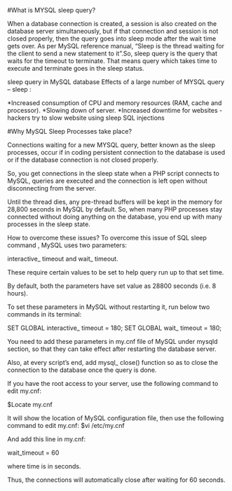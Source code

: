 #What is MYSQL sleep query?

When a database connection is created, a session is also created on the database server simultaneously, but if that connection and session is not closed properly, then the query goes into sleep mode after the wait time gets over. As per MySQL reference manual, “Sleep is the thread waiting for the client to send a new statement to it”.So, sleep query is the query that waits for the timeout to terminate. That means query which takes time to execute and terminate goes in the sleep status.

sleep query in MySQL database 
Effects of a large number of MYSQL query – sleep :

*Increased consumption of CPU and memory resources (RAM, cache and processor).
*Slowing down of server.
*Increased downtime for websites -hackers try to slow website using sleep SQL injections

#Why MySQL Sleep Processes take place?

Connections waiting for a new MYSQL query, better known as the sleep processes, occur if in coding persistent connection to the database is used or if the database connection is not closed properly.

So, you get connections in the sleep state when a PHP script connects to MySQL, queries are executed and the connection is left open without disconnecting from the server.

Until the thread dies, any pre-thread buffers will be kept in the memory for 28,800 seconds in MySQL by default.
So, when many PHP processes stay connected without doing anything on the database, you end up with many processes in the sleep state.

How to overcome these issues?
To overcome this issue of SQL sleep command , MySQL uses two parameters:

interactive_ timeout and wait_ timeout.

These require certain values to be set to help query run up to that set time.

By default, both the parameters have set value as 28800 seconds (i.e. 8 hours).

To set these parameters in MySQL without restarting it, run below two commands in its terminal:

SET GLOBAL interactive_ timeout = 180;
SET GLOBAL wait_ timeout = 180;

You need to add these parameters in my.cnf file of MySQL under mysqld section, so that they can take effect after restarting the database server.

Also, at every script’s end, add mysql_ close() function so as to close the connection to the database once the query is done.

If you have the root access to your server, use the following command to edit my.cnf:

  $Locate my.cnf

It will show the location of MySQL configuration file, then use the following command to edit my.cnf:
$vi /etc/my.cnf

And add this line in my.cnf:

  wait_timeout = 60

where time is in seconds.

Thus, the connections will automatically close after waiting for 60 seconds.
